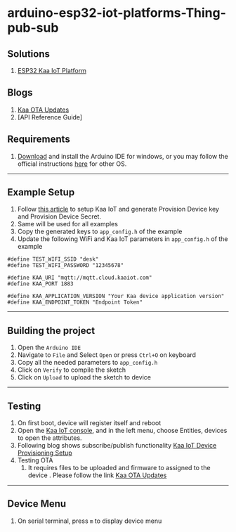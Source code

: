 # arduino-esp32-iot-platforms-Thing-pub-sub

## Solutions
1. [ESP32 Kaa IoT Platform](https://buildstorm.com/solutions/esp32-kaa-iot-platform/)

## Blogs
1. [Kaa OTA Updates](https://buildstorm.com/blog/kaa-ota-updates/)
2. [API Reference Guide]

## Requirements

1. [Download](https://www.arduino.cc/en/software) and install the Arduino IDE for windows, or you may follow the official instructions [here](https://docs.arduino.cc/software/ide-v2/tutorials/getting-started/ide-v2-downloading-and-installing/) for other OS.

---

## Example Setup
1. Follow [this article](https://buildstorm.com/blog/kaa-iot-device-provisioning-setup/) to setup Kaa IoT and generate Provision Device key and Provision Device Secret.
2. Same will be used for all examples
3. Copy the generated keys to `app_config.h` of the example
4. Update the following WiFi and Kaa IoT parameters in `app_config.h` of the example

```
#define TEST_WIFI_SSID "desk"
#define TEST_WIFI_PASSWORD "12345678"

#define KAA_URI "mqtt://mqtt.cloud.kaaiot.com"
#define KAA_PORT 1883

#define KAA_APPLICATION_VERSION "Your Kaa device application version"
#define KAA_ENDPOINT_TOKEN "Endpoint Token"
```

---

## Building the project

1. Open the `Arduino IDE`
2. Navigate to `File` and Select `Open` or press `Ctrl+O` on keyboard
3. Copy all the needed parameters to `app_config.h`
4. Click on `Verify` to compile the sketch
5. Click on `Upload` to upload the sketch to device


---

## Testing
1. On first boot, device will register itself and reboot
2. Open the [Kaa IoT console](https://kaa.cloud/home), and in the left menu, choose Entities, devices to open the attributes.
3. Following blog shows subscribe/publish functionality [Kaa IoT Device Provisioning Setup](https://buildstorm.com/blog/kaa-iot-device-provisioning-setup/)
4. Testing OTA
   1. It requires files to be uploaded and firmware to assigned to the device . Please follow the link [Kaa OTA Updates](https://buildstorm.com/blog/kaa-ota-updates/)

---

## Device Menu
1. On serial terminal, press `m` to display device menu


